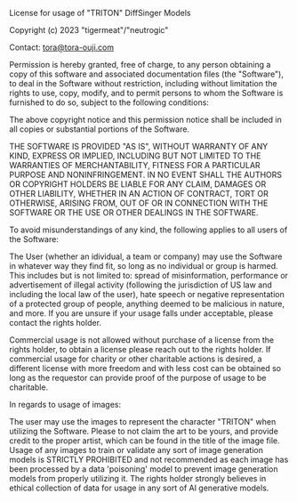 License for usage of "TRITON" DiffSinger Models

Copyright (c) 2023 "tigermeat"/"neutrogic"

Contact: tora@tora-ouji.com

Permission is hereby granted, free of charge, to any person obtaining a copy
of this software and associated documentation files (the "Software"), to deal
in the Software without restriction, including without limitation the rights
to use, copy, modify, and to permit persons to whom the Software is
furnished to do so, subject to the following conditions:

The above copyright notice and this permission notice shall be included in all
copies or substantial portions of the Software.

THE SOFTWARE IS PROVIDED "AS IS", WITHOUT WARRANTY OF ANY KIND, EXPRESS OR
IMPLIED, INCLUDING BUT NOT LIMITED TO THE WARRANTIES OF MERCHANTABILITY,
FITNESS FOR A PARTICULAR PURPOSE AND NONINFRINGEMENT. IN NO EVENT SHALL THE
AUTHORS OR COPYRIGHT HOLDERS BE LIABLE FOR ANY CLAIM, DAMAGES OR OTHER
LIABILITY, WHETHER IN AN ACTION OF CONTRACT, TORT OR OTHERWISE, ARISING FROM,
OUT OF OR IN CONNECTION WITH THE SOFTWARE OR THE USE OR OTHER DEALINGS IN THE
SOFTWARE.

To avoid misunderstandings of any kind, the following applies to all users of
the Software:

The User (whether an idividual, a team or company) may use the Software in whatever
way they find fit, so long as no individual or group is harmed. This includes but is
not limited to: spread of misinformation, performance or advertisement of
illegal activity (following the jurisdiction of US law and including the local law
of the user), hate speech or negative representation of a protected group of people,
anything deemed to be malicious in nature, and more. If you are unsure if your
usage falls under acceptable, please contact the rights holder.

Commercial usage is not allowed without purchase of a license from the rights holder,
to obtain a license please reach out to the rights holder. If commercial usage for
charity or other charitable actions is desired, a different license with more freedom
and with less cost can be obtained so long as the requestor can provide proof of
the purpose of usage to be charitable.

In regards to usage of images:

The user may use the images to represent the character "TRITON" when utilizing
the Software. Please to not claim the art to be yours, and provide credit to the proper
artist, which can be found in the title of the image file. Usage of any images to train
or validate any sort of image generation models is STRICTLY PROHIBITED and not recommended
as each image has been processed by a data 'poisoning' model to prevent image generation
models from properly utilizing it. The rights holder strongly believes in ethical
collection of data for usage in any sort of AI generative models.